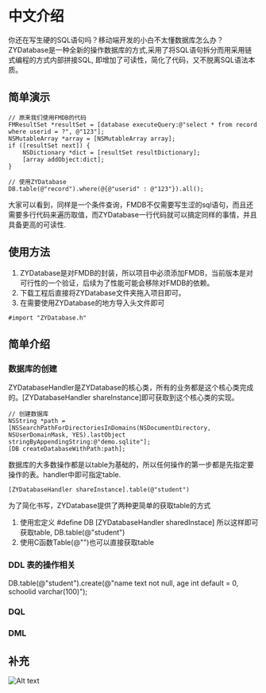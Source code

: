 # 中文介绍
你还在写生硬的SQL语句吗？移动端开发的小白不太懂数据库怎么办？ZYDatabase是一种全新的操作数据库的方式,采用了将SQL语句拆分而用采用链式编程的方式内部拼接SQL, 即增加了可读性，简化了代码，又不脱离SQL语法本质。
## 简单演示
```objc
// 原来我们使用FMDB的代码
FMResultSet *resultSet = [database executeQuery:@"select * from record where userid = ?", @"123"];
NSMutableArray *array = [NSMutableArray array];
if ([resultSet next]) {
    NSDictionary *dict = [resultSet resultDictionary];
    [array addObject:dict];
}

// 使用ZYDatabase
DB.table(@"record").where(@{@"userid" : @"123"}).all();
```
大家可以看到，同样是一个条件查询，FMDB不仅需要写生涩的sql语句，而且还需要多行代码来遍历取值，而ZYDatabase一行代码就可以搞定同样的事情，并且具备更高的可读性.
## 使用方法
1. ZYDatabase是对FMDB的封装，所以项目中必须添加FMDB，当前版本是对可行性的一个验证，后续为了性能可能会移除对FMDB的依赖。
2. 下载工程后直接将ZYDatabase文件夹拖入项目即可。
3. 在需要使用ZYDatabase的地方导入头文件即可
```objc
#import "ZYDatabase.h"
```
## 简单介绍
### 数据库的创建
ZYDatabaseHandler是ZYDatabase的核心类，所有的业务都是这个核心类完成的。[ZYDatabaseHandler shareInstance]即可获取到这个核心类的实现。
```objc
// 创建数据库
NSString *path = [NSSearchPathForDirectoriesInDomains(NSDocumentDirectory, NSUserDomainMask, YES).lastObject stringByAppendingString:@"demo.sqlite"];
[DB createDatabaseWithPath:path];
```
数据库的大多数操作都是以table为基础的，所以任何操作的第一步都是先指定要操作的表。handler中即可指定table.
```objc
[ZYDatabaseHandler shareInstance].table(@"student")
```
为了简化书写，ZYDatabase提供了两种更简单的获取table的方式
1. 使用宏定义 #define DB [ZYDatabaseHandler sharedInstace]  所以这样即可获取table, DB.table(@"student")
2. 使用C函数Table(@"")也可以直接获取table
### DDL 表的操作相关 
DB.table(@"student").create(@"name text not null, age int default = 0, schoolid varchar(100)");
### DQL 

### DML 

## 补充


![Alt text](http://upload-images.jianshu.io/upload_images/1941597-2f3c6115b55fd5ae.png?imageMogr2/auto-orient/strip)
